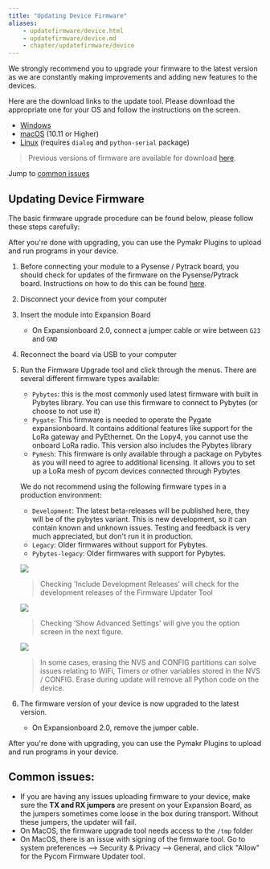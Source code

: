 ```yaml
---
title: "Updating Device Firmware"
aliases:
    - updatefirmware/device.html
    - updatefirmware/device.md
    - chapter/updatefirmware/device
---
```


We strongly recommend you to upgrade your firmware to the latest version as we are constantly making improvements and adding new features to the devices.

Here are the download links to the update tool. Please download the appropriate one for your OS and follow the instructions on the screen.

* [Windows](https://software.pycom.io/findupgrade?product=pycom-firmware-updater&type=all&platform=win32&redirect=true)
* [macOS](https://software.pycom.io/findupgrade?product=pycom-firmware-updater&type=all&platform=macos&redirect=true) (10.11 or Higher)
* [Linux](https://software.pycom.io/findupgrade?product=pycom-firmware-updater&type=all&platform=unix&redirect=true) (requires `dialog` and `python-serial` package)

>Previous versions of firmware are available for download [here](/advance/downgrade).

Jump to [common issues](#common-issues)
## Updating Device Firmware

The basic firmware upgrade procedure can be found below, please follow these steps carefully:

After you're done with upgrading, you can use the Pymakr Plugins to upload and run programs in your device.

1. Before connecting your module to a Pysense / Pytrack board, you should check for updates of the firmware on the Pysense/Pytrack board. Instructions on how to do this can be found [here](/updatefirmware/expansionboard/).
2. Disconnect your device from your computer
3. Insert the module into Expansion Board
    * On Expansionboard 2.0, connect a jumper cable or wire between `G23` and `GND`
4. Reconnect the board via USB to your computer
5. Run the Firmware Upgrade tool and click through the menus. There are several different firmware types available:
    * `Pybytes`: this is the most commonly used latest firmware with built in Pybytes library. You can use this firmware to connect to Pybytes (or choose to not use it)
    * `Pygate`: This firmware is needed to operate the Pygate expansionboard. It contains additional features like support for the LoRa gateway and PyEthernet. On the Lopy4, you cannot use the onboard LoRa radio. This version also includes the Pybytes library
    * `Pymesh`: This firmware is only available through a package on Pybytes as you will need to agree to additional licensing. It allows you to set up a LoRa mesh of pycom devices connected through Pybytes
    
    We do not recommend using the following firmware types in a production environment:
    
    * `Development`: The latest beta-releases will be published here, they will be of the pybytes variant. This is new development, so it can contain known and unknown issues. Testing and feedback is very much appreciated, but don't run it in production.
    * `Legacy`: Older firmwares without support for Pybytes.
    * `Pybytes-legacy`: Older firmwares with support for Pybytes.
    
    ![](/gitbook/assets/firmware_update-0.png)
    > Checking 'Include Development Releases' will check for the development releases of the Firmware Updater Tool


    ![](/gitbook/assets/firmware_update-1.png)
    > Checking 'Show Advanced Settings' will give you the option screen in the next figure.

    ![](/gitbook/assets/firmware_update-2.png)

    > In some cases, erasing the NVS and CONFIG partitions can solve issues relating to WiFi, Timers or other variables stored in the NVS / CONFIG. Erase during update will remove all Python code on the device.


6. The firmware version of your device is now upgraded to the latest version.
    * On Expansionboard 2.0, remove the jumper cable.

After you're done with upgrading, you can use the Pymakr Plugins to upload and run programs in your device.

## Common issues:

* If you are having any issues uploading firmware to your device, make sure the **TX and RX jumpers** are present on your Expansion Board, as the jumpers sometimes come loose in the box during transport. Without these jumpers, the updater will fail.
* On MacOS, the firmware upgrade tool needs access to the `/tmp` folder
* On MacOS, there is an issue with signing of the firmware tool. Go to system preferences --> Security & Privacy --> General, and click "Allow" for the Pycom Firmware Updater tool.



